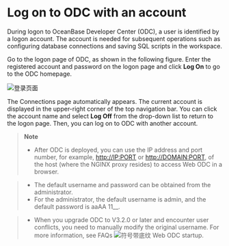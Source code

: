 Log on to ODC with an account 
==================================================

During logon to OceanBase Developer Center (ODC), a user is identified by a logon account. The account is needed for subsequent operations such as configuring database connections and saving SQL scripts in the workspace. 

Go to the logon page of ODC, as shown in the following figure. Enter the registered account and password on the logon page and click **Log On** to go to the ODC homepage.

![登录页面](https://obbusiness-private.oss-cn-shanghai.aliyuncs.com/doc/img/odc/400/ODC%20%E9%A6%96%E9%A1%B5-EN.png)

The Connections page automatically appears. The current account is displayed in the upper-right corner of the top navigation bar. You can click the account name and select **Log Off** from the drop-down list to return to the logon page. Then, you can log on to ODC with another account. 

> **Note**
> * After ODC is deployed, you can use the IP address and port number, for example, <http://IP:PORT> or <http://DOMAIN:PORT>, of the host (where the NGINX proxy resides) to access Web ODC in a browser.

  
> * The default username and password can be obtained from the administrator.
> * For the administrator, the default username is admin, and the default password is aaAA 11__.

  
> * When you upgrade ODC to V3.2.0 or later and encounter user conflicts, you need to manually modify the original username. For more information, see FAQs ![符号带底纹](https://help-static-aliyun-doc.aliyuncs.com/assets/img/en-US/5620319361/p367649.jpg) Web ODC startup.